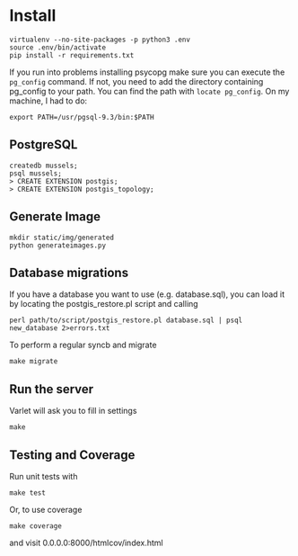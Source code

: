 # Install

    virtualenv --no-site-packages -p python3 .env
    source .env/bin/activate
    pip install -r requirements.txt

If you run into problems installing psycopg make sure you can execute the
`pg_config` command. If not, you need to add the directory containing pg_config
to your path. You can find the path with `locate pg_config`. On my machine, I
had to do:

    export PATH=/usr/pgsql-9.3/bin:$PATH

## PostgreSQL

    createdb mussels;
    psql mussels;
    > CREATE EXTENSION postgis;
    > CREATE EXTENSION postgis_topology;

## Generate Image

    mkdir static/img/generated
    python generateimages.py

## Database migrations

If you have a database you want to use (e.g. database.sql), you can load it by 
locating the postgis_restore.pl script and calling

    perl path/to/script/postgis_restore.pl database.sql | psql new_database 2>errors.txt

To perform a regular syncb and migrate

    make migrate

## Run the server

Varlet will ask you to fill in settings

    make

## Testing and Coverage

Run unit tests with

    make test

Or, to use coverage

    make coverage

and visit 0.0.0.0:8000/htmlcov/index.html

